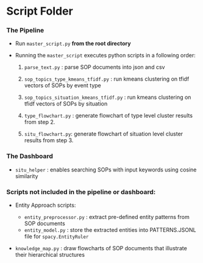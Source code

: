 # Script Folder

### The Pipeline

- Run `master_script.py` **from the root directory**

- Running the `master_script` executes python scripts in a following order:

  1. `parse_text.py` : parse SOP documents into json and csv

  2. `sop_topics_type_kmeans_tfidf.py` : run kmeans clustering on tfidf vectors of SOPs by event type

  3. `sop_topics_situation_kmeans_tfidf.py` : run kmeans clustering on tfidf vectors of SOPs by situation
  4. `type_flowchart.py` : generate flowchart of type level cluster results from step 2.
  5. `situ_flowchart.py`: generate flowchart of situation level cluster results from step 3.



### The Dashboard

- `situ_helper` : enables searching SOPs with input keywords using cosine similarity



### Scripts not included in the pipeline or dashboard:

- Entity Approach scripts:
  - `entity_preprocessor.py` : extract pre-defined entity patterns from SOP documents
  - `entity_model.py` : store the extracted entities into PATTERNS.JSONL file for `spacy.EntityRuler`

- `knowledge_map.py` : draw flowcharts of SOP documents that illustrate their hierarchical structures 

